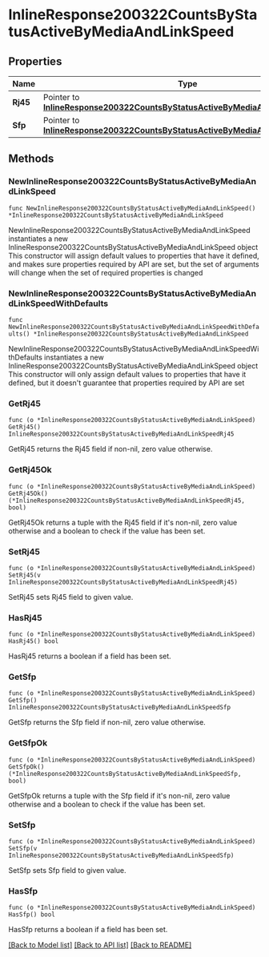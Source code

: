 # InlineResponse200322CountsByStatusActiveByMediaAndLinkSpeed

## Properties

Name | Type | Description | Notes
------------ | ------------- | ------------- | -------------
**Rj45** | Pointer to [**InlineResponse200322CountsByStatusActiveByMediaAndLinkSpeedRj45**](InlineResponse200322CountsByStatusActiveByMediaAndLinkSpeedRj45.md) |  | [optional] 
**Sfp** | Pointer to [**InlineResponse200322CountsByStatusActiveByMediaAndLinkSpeedSfp**](InlineResponse200322CountsByStatusActiveByMediaAndLinkSpeedSfp.md) |  | [optional] 

## Methods

### NewInlineResponse200322CountsByStatusActiveByMediaAndLinkSpeed

`func NewInlineResponse200322CountsByStatusActiveByMediaAndLinkSpeed() *InlineResponse200322CountsByStatusActiveByMediaAndLinkSpeed`

NewInlineResponse200322CountsByStatusActiveByMediaAndLinkSpeed instantiates a new InlineResponse200322CountsByStatusActiveByMediaAndLinkSpeed object
This constructor will assign default values to properties that have it defined,
and makes sure properties required by API are set, but the set of arguments
will change when the set of required properties is changed

### NewInlineResponse200322CountsByStatusActiveByMediaAndLinkSpeedWithDefaults

`func NewInlineResponse200322CountsByStatusActiveByMediaAndLinkSpeedWithDefaults() *InlineResponse200322CountsByStatusActiveByMediaAndLinkSpeed`

NewInlineResponse200322CountsByStatusActiveByMediaAndLinkSpeedWithDefaults instantiates a new InlineResponse200322CountsByStatusActiveByMediaAndLinkSpeed object
This constructor will only assign default values to properties that have it defined,
but it doesn't guarantee that properties required by API are set

### GetRj45

`func (o *InlineResponse200322CountsByStatusActiveByMediaAndLinkSpeed) GetRj45() InlineResponse200322CountsByStatusActiveByMediaAndLinkSpeedRj45`

GetRj45 returns the Rj45 field if non-nil, zero value otherwise.

### GetRj45Ok

`func (o *InlineResponse200322CountsByStatusActiveByMediaAndLinkSpeed) GetRj45Ok() (*InlineResponse200322CountsByStatusActiveByMediaAndLinkSpeedRj45, bool)`

GetRj45Ok returns a tuple with the Rj45 field if it's non-nil, zero value otherwise
and a boolean to check if the value has been set.

### SetRj45

`func (o *InlineResponse200322CountsByStatusActiveByMediaAndLinkSpeed) SetRj45(v InlineResponse200322CountsByStatusActiveByMediaAndLinkSpeedRj45)`

SetRj45 sets Rj45 field to given value.

### HasRj45

`func (o *InlineResponse200322CountsByStatusActiveByMediaAndLinkSpeed) HasRj45() bool`

HasRj45 returns a boolean if a field has been set.

### GetSfp

`func (o *InlineResponse200322CountsByStatusActiveByMediaAndLinkSpeed) GetSfp() InlineResponse200322CountsByStatusActiveByMediaAndLinkSpeedSfp`

GetSfp returns the Sfp field if non-nil, zero value otherwise.

### GetSfpOk

`func (o *InlineResponse200322CountsByStatusActiveByMediaAndLinkSpeed) GetSfpOk() (*InlineResponse200322CountsByStatusActiveByMediaAndLinkSpeedSfp, bool)`

GetSfpOk returns a tuple with the Sfp field if it's non-nil, zero value otherwise
and a boolean to check if the value has been set.

### SetSfp

`func (o *InlineResponse200322CountsByStatusActiveByMediaAndLinkSpeed) SetSfp(v InlineResponse200322CountsByStatusActiveByMediaAndLinkSpeedSfp)`

SetSfp sets Sfp field to given value.

### HasSfp

`func (o *InlineResponse200322CountsByStatusActiveByMediaAndLinkSpeed) HasSfp() bool`

HasSfp returns a boolean if a field has been set.


[[Back to Model list]](../README.md#documentation-for-models) [[Back to API list]](../README.md#documentation-for-api-endpoints) [[Back to README]](../README.md)


